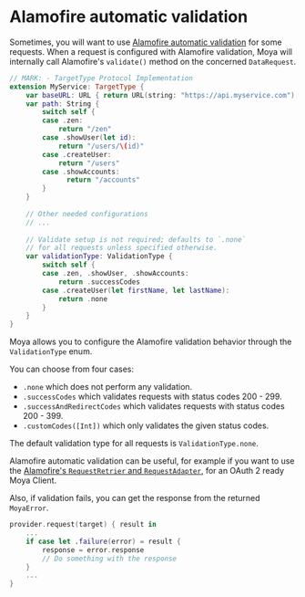 # Alamofire automatic validation
Sometimes, you will want to use [Alamofire automatic validation](https://github.com/Alamofire/Alamofire/blob/master/Documentation/Usage.md#automatic-validation) for some requests.
When a request is configured with Alamofire validation, Moya will internally call Alamofire's  `validate()` method on the concerned `DataRequest`.

```swift
// MARK: - TargetType Protocol Implementation
extension MyService: TargetType {
    var baseURL: URL { return URL(string: "https://api.myservice.com")! }
    var path: String {
        switch self {
        case .zen:
            return "/zen"
        case .showUser(let id):
            return "/users/\(id)"
        case .createUser:
            return "/users"
        case .showAccounts:
              return "/accounts"
        }
    }
    
    // Other needed configurations
    // ...
    
    // Validate setup is not required; defaults to `.none`
    // for all requests unless specified otherwise.
    var validationType: ValidationType {
        switch self {
        case .zen, .showUser, .showAccounts:
            return .successCodes
        case .createUser(let firstName, let lastName):
            return .none
        }
    }
}
```
Moya allows you to configure the Alamofire validation behavior through the `ValidationType` enum.
 
You can choose from four cases:
- `.none` which does not perform any validation.
- `.successCodes` which validates requests with status codes 200 - 299.
- `.successAndRedirectCodes` which validates requests with status codes 200 - 399.
- `.customCodes([Int])` which only validates the given status codes.

The default validation type for all requests is `ValidationType.none`.

Alamofire automatic validation can be useful, for example if you want to use the [Alamofire's `RequestRetrier` and `RequestAdapter`](https://github.com/Alamofire/Alamofire/blob/master/Documentation/AdvancedUsage.md#requestretrier), for an OAuth 2 ready Moya Client.

Also, if validation fails, you can get the response from the returned `MoyaError`.

```swift
provider.request(target) { result in
    ...
    if case let .failure(error) = result {
        response = error.response
        // Do something with the response
    }
    ...
}
```
